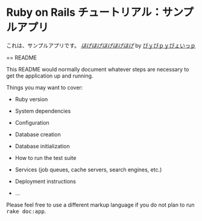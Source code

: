 # Ruby on Rails チュートリアル：サンプルアプリ

これは、サンプルアプリです。
[*ほげほげほげほげほげ*](http://example.com)
by [ぴｙぴｐｙぴょいっｐ](http://gooooooogle.com)

== README

This README would normally document whatever steps are necessary to get the
application up and running.

Things you may want to cover:

* Ruby version

* System dependencies

* Configuration

* Database creation

* Database initialization

* How to run the test suite

* Services (job queues, cache servers, search engines, etc.)

* Deployment instructions

* ...


Please feel free to use a different markup language if you do not plan to run
<tt>rake doc:app</tt>.
